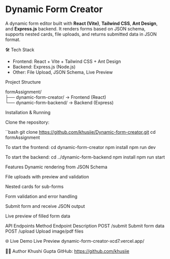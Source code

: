 # Dynamic Form Creator

A dynamic form editor built with **React (Vite)**, **Tailwind CSS**, **Ant Design**, and **Express.js** backend. It renders forms based on JSON schema, supports nested cards, file uploads, and returns submitted data in JSON format.

🛠 Tech Stack

- Frontend: React + Vite + Tailwind CSS + Ant Design  
- Backend: Express.js (Node.js)  
- Other: File Upload, JSON Schema, Live Preview

 Project Structure

formAssignment/  
├── dynamic-form-creator/    → Frontend (React)  
└── dynamic-form-backend/    → Backend (Express)

 Installation & Running

Clone the repository:

``bash
git clone https://github.com/khusiie/Dynamic-form-creator.git
cd formAssignment

To start the frontend:
cd dynamic-form-creator
npm install
npm run dev

To start the backend:
cd ../dynamic-form-backend
npm install
npm run start

Features
 Dynamic rendering from JSON Schema

 File uploads with preview and validation

 Nested cards for sub-forms

 Form validation and error handling

 Submit form and receive JSON output

 Live preview of filled form data


API Endpoints
Method	Endpoint	Description
POST	/submit	Submit form data
POST	/upload	Upload image/pdf files

🌐 Live Demo
Live Preview dynamic-form-creator-xcd7.vercel.app/

👩‍💻 Author
Khushi Gupta
GitHub: https://github.com/khusiie
